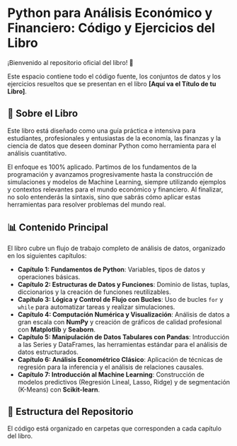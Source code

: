 # Python para Análisis Económico y Financiero: Código y Ejercicios del Libro

¡Bienvenido al repositorio oficial del libro! 🚀

Este espacio contiene todo el código fuente, los conjuntos de datos y los ejercicios resueltos que se presentan en el libro **[Aquí va el Título de tu Libro]**.

## 📖 Sobre el Libro

Este libro está diseñado como una guía práctica e intensiva para estudiantes, profesionales y entusiastas de la economía, las finanzas y la ciencia de datos que deseen dominar Python como herramienta para el análisis cuantitativo.

El enfoque es 100% aplicado. Partimos de los fundamentos de la programación y avanzamos progresivamente hasta la construcción de simulaciones y modelos de Machine Learning, siempre utilizando ejemplos y contextos relevantes para el mundo económico y financiero. Al finalizar, no solo entenderás la sintaxis, sino que sabrás cómo aplicar estas herramientas para resolver problemas del mundo real.

## 📊 Contenido Principal

El libro cubre un flujo de trabajo completo de análisis de datos, organizado en los siguientes capítulos:

* **Capítulo 1: Fundamentos de Python**: Variables, tipos de datos y operaciones básicas.
* **Capítulo 2: Estructuras de Datos y Funciones**: Dominio de listas, tuplas, diccionarios y la creación de funciones reutilizables.
* **Capítulo 3: Lógica y Control de Flujo con Bucles**: Uso de bucles `for` y `while` para automatizar tareas y realizar simulaciones.
* **Capítulo 4: Computación Numérica y Visualización**: Análisis de datos a gran escala con **NumPy** y creación de gráficos de calidad profesional con **Matplotlib** y **Seaborn**.
* **Capítulo 5: Manipulación de Datos Tabulares con Pandas**: Introducción a las Series y DataFrames, las herramientas estándar para el análisis de datos estructurados.
* **Capítulo 6: Análisis Econométrico Clásico**: Aplicación de técnicas de regresión para la inferencia y el análisis de relaciones causales.
* **Capítulo 7: Introducción al Machine Learning**: Construcción de modelos predictivos (Regresión Lineal, Lasso, Ridge) y de segmentación (K-Means) con **Scikit-learn**.

## 📁 Estructura del Repositorio

El código está organizado en carpetas que corresponden a cada capítulo del libro.